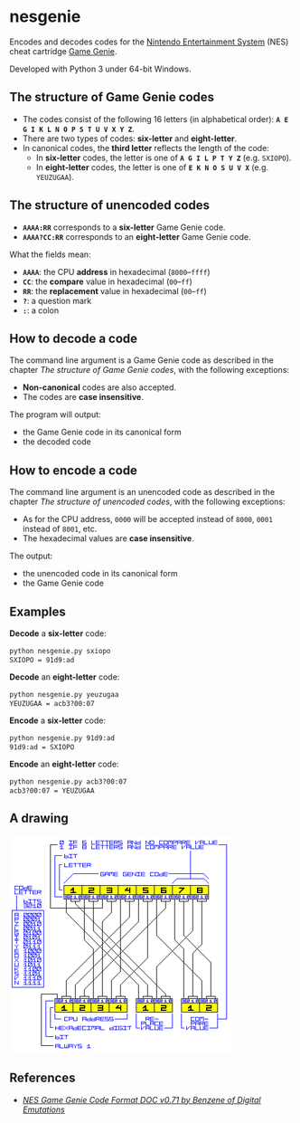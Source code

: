 # nesgenie

Encodes and decodes codes for the [Nintendo Entertainment System](http://en.wikipedia.org/wiki/Nintendo_Entertainment_System) (NES) cheat cartridge [Game Genie](http://en.wikipedia.org/wiki/Game_Genie).

Developed with Python 3 under 64-bit Windows.

## The structure of Game Genie codes
* The codes consist of the following 16 letters (in alphabetical order): **`A E G I K L N O P S T U V X Y Z`**.
* There are two types of codes: **six-letter** and **eight-letter**.
* In canonical codes, the **third letter** reflects the length of the code:
  * In **six-letter** codes, the letter is one of **`A G I L P T Y Z`** (e.g. `SXIOPO`).
  * In **eight-letter** codes, the letter is one of **`E K N O S U V X`** (e.g. `YEUZUGAA`).

## The structure of unencoded codes
  * **`AAAA:RR`** corresponds to a **six-letter** Game Genie code.
  * **`AAAA?CC:RR`** corresponds to an **eight-letter** Game Genie code.

What the fields mean:
  * **`AAAA`**: the CPU **address** in hexadecimal (`8000`&ndash;`ffff`)
  * **`CC`**: the **compare** value in hexadecimal (`00`&ndash;`ff`)
  * **`RR`**: the **replacement** value in hexadecimal (`00`&ndash;`ff`)
  * **`?`**: a question mark
  * **`:`**: a colon

## How to decode a code
The command line argument is a Game Genie code as described in the chapter *The structure of Game Genie codes*, with the following exceptions:
  * **Non-canonical** codes are also accepted.
  * The codes are **case insensitive**.

The program will output:
  * the Game Genie code in its canonical form
  * the decoded code

## How to encode a code
The command line argument is an unencoded code as described in the chapter *The structure of unencoded codes*, with the following exceptions:
  * As for the CPU address, `0000` will be accepted instead of `8000`, `0001` instead of `8001`, etc.
  * The hexadecimal values are **case insensitive**.

The output:
  * the unencoded code in its canonical form
  * the Game Genie code

## Examples

**Decode** a **six-letter** code:
```
python nesgenie.py sxiopo
SXIOPO = 91d9:ad
```

**Decode** an **eight-letter** code:
```
python nesgenie.py yeuzugaa
YEUZUGAA = acb3?00:07
```

**Encode** a **six-letter** code:
```
python nesgenie.py 91d9:ad
91d9:ad = SXIOPO
```

**Encode** an **eight-letter** code:
```
python nesgenie.py acb3?00:07
acb3?00:07 = YEUZUGAA
```

## A drawing
![NES Game Genie encoding](encoding.png)

## References
* [*NES Game Genie Code Format DOC v0.71 by Benzene of Digital Emutations*](http://nesdev.com/nesgg.txt)
